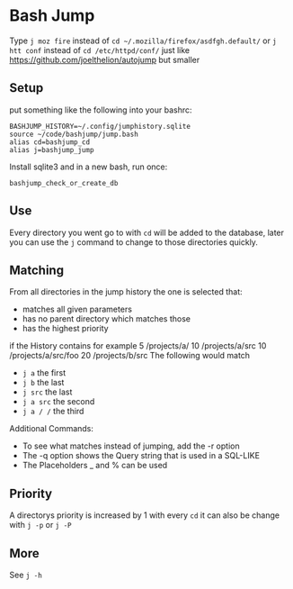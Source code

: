 Bash Jump
=========

Type `j moz fire` instead of `cd ~/.mozilla/firefox/asdfgh.default/` or `j htt conf` instead of `cd /etc/httpd/conf/`
just like <https://github.com/joelthelion/autojump> but smaller


Setup
-------
put something like the following into your bashrc:

    BASHJUMP_HISTORY=~/.config/jumphistory.sqlite
    source ~/code/bashjump/jump.bash
    alias cd=bashjump_cd
    alias j=bashjump_jump

Install sqlite3 and in a new bash, run once:

    bashjump_check_or_create_db

Use
---

Every directory you went go to with `cd` will be added to the database,
later you can use the `j` command to change to those directories quickly.


Matching
--------
From all directories in the jump history the one is selected that:
* matches all given parameters
* has no parent directory which matches those
* has the highest priority

if the History contains for example
	5  /projects/a/
    10 /projects/a/src
    10 /projects/a/src/foo
	20 /projects/b/src
The following would match
* `j a` the first
* `j b` the last
* `j src` the last
* `j a src` the second
* `j a / /` the third

Additional Commands:
* To see what matches instead of jumping, add the -r option
* The -q option shows the Query string that is used in a SQL-LIKE
* The Placeholders _ and % can be used

Priority
--------

A directorys priority is increased by 1 with every `cd`
it can also be change with `j -p` or `j -P`

More
----

See `j -h`

